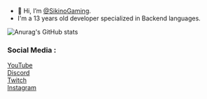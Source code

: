 - 👋 Hi, I’m [@SikinoGaming](https://github.com/SikinoGaming).
- I'm a 13 years old developer specialized in Backend languages.

![Anurag's GitHub stats](https://github-readme-stats.vercel.app/api?username=SikinoGaming&count_private=true)
<!--- [![Top Langs](https://github-readme-stats.vercel.app/api/top-langs/?username=SikinoGaming&exclude_repo=SikinoGaming&langs_count=5)](https://github.com/anuraghazra/github-readme-stats) --->


### Social Media :
[YouTube](https://www.youtube.com/channel/UC08jBD4MwfhkNOR2gUS06CQ)<br>
[Discord](https://discord.gg/NaV9vwaUdx)<br>
[Twitch](https://www.twitch.tv/sikinogamingyt)<br>
[Instagram](https://www.instagram.com/sikinogaming/)<br>

<!---
SikinoGaming/SikinoGaming is a ✨ special ✨ repository because its `README.md` (this file) appears on your GitHub profile.
You can click the Preview link to take a look at your changes.
--->
